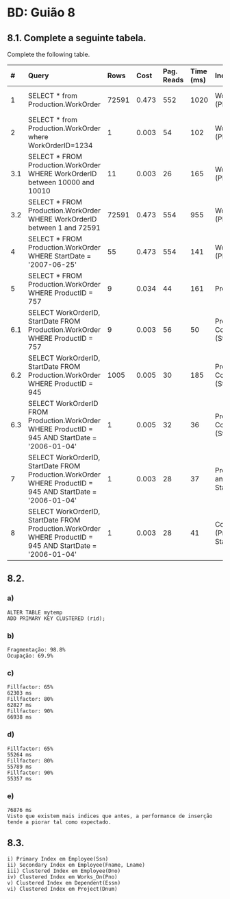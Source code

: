 # BD: Guião 8


## ​8.1. Complete a seguinte tabela.
Complete the following table.

| #    | Query                                                                                                      | Rows  | Cost  | Pag. Reads | Time (ms) | Index used | Index Op.            | Discussion |
| :--- | :--------------------------------------------------------------------------------------------------------- | :---- | :---- | :--------- | :-------- | :--------- | :------------------- | :--------- |
| 1    | SELECT * from Production.WorkOrder                                                                         | 72591 | 0.473 | 552 | 1020 | WorkOrderID (PK) | Clustered Index Scan |  |
| 2    | SELECT * from Production.WorkOrder where WorkOrderID=1234                                                  | 1 | 0.003 | 54 | 102 | WorkOrderID (PK) | Clustered Index Seek |  |
| 3.1  | SELECT * FROM Production.WorkOrder WHERE WorkOrderID between 10000 and 10010                               | 11 | 0.003 | 26 | 165 | WorkOrderID (PK) | Clustered Index Seek |  |
| 3.2  | SELECT * FROM Production.WorkOrder WHERE WorkOrderID between 1 and 72591                                   | 72591 | 0.473 | 554 | 955 | WorkOrderID (PK) | Clustered Index Seek |  |
| 4    | SELECT * FROM Production.WorkOrder WHERE StartDate = '2007-06-25'                                          | 55 | 0.473 | 554 | 141 | WorkOrderID (PK) | Clustered Index Scan |  |
| 5    | SELECT * FROM Production.WorkOrder WHERE ProductID = 757                                                   | 9 | 0.034 | 44 | 161 | ProductID | Non Clustered Index Seek |  |
| 6.1  | SELECT WorkOrderID, StartDate FROM Production.WorkOrder WHERE ProductID = 757                              | 9 | 0.003 | 56 | 50 | ProductID Covered (StartDate) | Non Clustered Index Seek |  |
| 6.2  | SELECT WorkOrderID, StartDate FROM Production.WorkOrder WHERE ProductID = 945                              | 1005 | 0.005 | 30 | 185 | ProductID Covered (StartDate) | Non Clustered Index Seek |  |
| 6.3  | SELECT WorkOrderID FROM Production.WorkOrder WHERE ProductID = 945 AND StartDate = '2006-01-04'            | 1 | 0.005 | 32 | 36 | ProductID Covered (StartDate) | Non Clustered Index Seek |  |
| 7    | SELECT WorkOrderID, StartDate FROM Production.WorkOrder WHERE ProductID = 945 AND StartDate = '2006-01-04' | 1 | 0.003 | 28 | 37 | ProductID and StartDate | Non Clustered Index Seek 2x |  |
| 8    | SELECT WorkOrderID, StartDate FROM Production.WorkOrder WHERE ProductID = 945 AND StartDate = '2006-01-04' | 1 | 0.003 | 28 | 41 | Composite (ProductID, StartDate) | Non Clustered Index Seek |  |

## ​8.2.

### a)

```
ALTER TABLE mytemp
ADD PRIMARY KEY CLUSTERED (rid);
```

### b)

```
Fragmentação: 98.8%
Ocupação: 69.9%
```

### c)

```
Fillfactor: 65%
62303 ms
Fillfactor: 80%
62827 ms
Fillfactor: 90%
66938 ms
```

### d)

```
Fillfactor: 65%
55264 ms
Fillfactor: 80%
55789 ms
Fillfactor: 90%
55357 ms
```

### e)

```
76876 ms
Visto que existem mais indices que antes, a performance de inserção tende a piorar tal como expectado.
```

## ​8.3.

```
i) Primary Index em Employee(Ssn)
ii) Secondary Index em Employee(Fname, Lname)
iii) Clustered Index em Employee(Dno)
iv) Clustered Index em Works_On(Pno)
v) Clustered Index em Dependent(Essn)
vi) Clustered Index em Project(Dnum)
```
